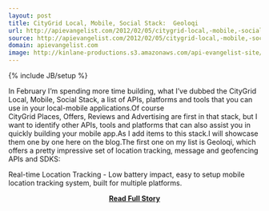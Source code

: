 ```yaml
---
layout: post
title: CityGrid Local, Mobile, Social Stack:  Geoloqi
url: http://apievangelist.com/2012/02/05/citygrid-local,-mobile,-social-stack--geoloqi/
source: http://apievangelist.com/2012/02/05/citygrid-local,-mobile,-social-stack--geoloqi/
domain: apievangelist.com
image: http://kinlane-productions.s3.amazonaws.com/api-evangelist-site/blog/Geoloqi_Logo.png
---
```

{% include JB/setup %}<p>In February I&rsquo;m spending more time building, what I&rsquo;ve dubbed the CityGrid Local, Mobile, Social Stack, a list of APIs, platforms and tools that you can use in your local-mobile applications.Of course CityGrid&nbsp;Places,&nbsp;Offers,&nbsp;Reviews&nbsp;and&nbsp;Advertising&nbsp;are first in that stack, but I want to identify other APIs, tools and platforms that can also assist you in quickly building your mobile app.As I add items to this stack.I will showcase them one by one here on the blog.The first one on my list is&nbsp;Geoloqi, which offers a pretty impressive set of location tracking, message and geofencing APIs and SDKS:

Real-time Location Tracking -&nbsp;Low battery impact, easy to setup mobile location tracking system, built for multiple platforms.</p>
<center><p><a href="http://apievangelist.com/2012/02/05/citygrid-local,-mobile,-social-stack--geoloqi/" style='padding:25px; font-sze:18px; font-weight: bold;'>Read Full Story</a></p></center>
